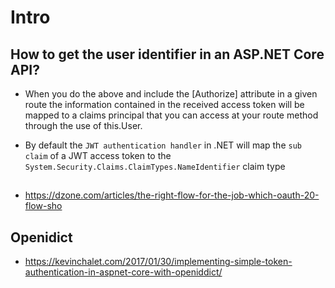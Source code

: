 # Intro

## How to get the user identifier in an ASP.NET Core API?
- When you do the above and include the [Authorize] attribute in a given route the information contained in the received access token will be mapped to a claims principal that you can access at your route method through the use of this.User.

- By default the `JWT authentication handler` in .NET will map the `sub claim` of a JWT access token to the `System.Security.Claims.ClaimTypes.NameIdentifier` claim type

## 
- https://dzone.com/articles/the-right-flow-for-the-job-which-oauth-20-flow-sho
## Openidict
- https://kevinchalet.com/2017/01/30/implementing-simple-token-authentication-in-aspnet-core-with-openiddict/